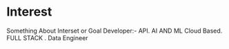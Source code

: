 # Interest
Something About Interset or Goal
Developer:-
API.
AI AND ML Cloud Based.
FULL STACK .
Data Engineer
